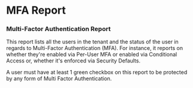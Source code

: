 # MFA Report

### Multi-Factor Authentication Report

This report lists all the users in the tenant and the status of the user in regards to Multi-Factor Authentication (MFA). For instance, it reports on whether they're enabled via Per-User MFA or enabled via Conditional Access or, whether it's enforced via Security Defaults.

A user must have at least 1 green checkbox on this report to be protected by any form of Multi Factor Authentication.
